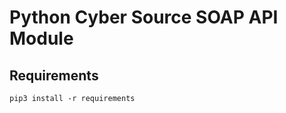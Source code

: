 Python Cyber Source SOAP API Module
============================

Requirements
------------

    pip3 install -r requirements

